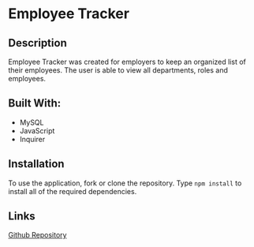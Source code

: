 # Employee Tracker

## Description
Employee Tracker was created for employers to keep an organized list of their employees. The user is able to view all departments, roles and employees.

## Built With:
* MySQL
* JavaScript
* Inquirer

## Installation
To use the application, fork or clone the repository. Type `npm install` to install all of the required dependencies.

## Links
[Github Repository](https://github.com/hlnicks/employee-tracker)